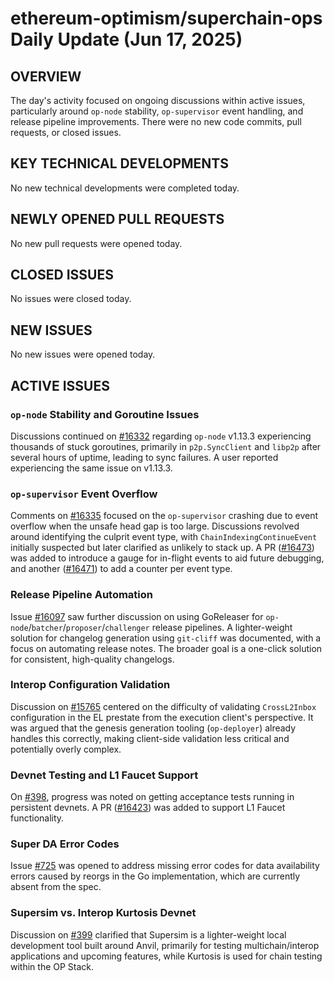 # ethereum-optimism/superchain-ops Daily Update (Jun 17, 2025)
## OVERVIEW 
The day's activity focused on ongoing discussions within active issues, particularly around `op-node` stability, `op-supervisor` event handling, and release pipeline improvements. There were no new code commits, pull requests, or closed issues.

## KEY TECHNICAL DEVELOPMENTS
No new technical developments were completed today.

## NEWLY OPENED PULL REQUESTS
No new pull requests were opened today.

## CLOSED ISSUES
No issues were closed today.

## NEW ISSUES
No new issues were opened today.

## ACTIVE ISSUES
### `op-node` Stability and Goroutine Issues
Discussions continued on [#16332](https://github.com/ethereum-optimism/superchain-ops/issues/16332) regarding `op-node` v1.13.3 experiencing thousands of stuck goroutines, primarily in `p2p.SyncClient` and `libp2p` after several hours of uptime, leading to sync failures. A user reported experiencing the same issue on v1.13.3.

### `op-supervisor` Event Overflow
Comments on [#16335](https://github.com/ethereum-optimism/superchain-ops/issues/16335) focused on the `op-supervisor` crashing due to event overflow when the unsafe head gap is too large. Discussions revolved around identifying the culprit event type, with `ChainIndexingContinueEvent` initially suspected but later clarified as unlikely to stack up. A PR ([#16473](https://github.com/ethereum-optimism/optimism/pull/16473)) was added to introduce a gauge for in-flight events to aid future debugging, and another ([#16471](https://github.com/ethereum-optimism/optimism/pull/16471)) to add a counter per event type.

### Release Pipeline Automation
Issue [#16097](https://github.com/ethereum-optimism/superchain-ops/issues/16097) saw further discussion on using GoReleaser for `op-node`/`batcher`/`proposer`/`challenger` release pipelines. A lighter-weight solution for changelog generation using `git-cliff` was documented, with a focus on automating release notes. The broader goal is a one-click solution for consistent, high-quality changelogs.

### Interop Configuration Validation
Discussion on [#15765](https://github.com/ethereum-optimism/superchain-ops/issues/15765) centered on the difficulty of validating `CrossL2Inbox` configuration in the EL prestate from the execution client's perspective. It was argued that the genesis generation tooling (`op-deployer`) already handles this correctly, making client-side validation less critical and potentially overly complex.

### Devnet Testing and L1 Faucet Support
On [#398](https://github.com/ethereum-optimism/superchain-ops/issues/398), progress was noted on getting acceptance tests running in persistent devnets. A PR ([#16423](https://github.com/ethereum-optimism/optimism/pull/16423)) was added to support L1 Faucet functionality.

### Super DA Error Codes
Issue [#725](https://github.com/ethereum-optimism/superchain-ops/issues/725) was opened to address missing error codes for data availability errors caused by reorgs in the Go implementation, which are currently absent from the spec.

### Supersim vs. Interop Kurtosis Devnet
Discussion on [#399](https://github.com/ethereum-optimism/superchain-ops/issues/399) clarified that Supersim is a lighter-weight local development tool built around Anvil, primarily for testing multichain/interop applications and upcoming features, while Kurtosis is used for chain testing within the OP Stack.